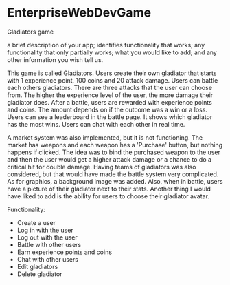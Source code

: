 # EnterpriseWebDevGame
Gladiators game

a brief description of your app; identifies functionality that works; any functionality that only partially works; what you would like to add; and any other information you wish tell us.

This game is called Gladiators. Users create their own gladiator that starts with 1 experience point, 100 coins and 20 attack damage. Users can battle each others gladiators. There are three attacks that the user can choose from. The higher the experience level of the user, the more damage their gladiator does. After a battle, users are rewarded with experience points and coins. The amount depends on if the outcome was a win or a loss. Users can see a leaderboard in the battle page. It shows which gladiator has the most wins. Users can chat with each other in real time.

A market system was also implemented, but it is not functioning. The market has weapons and each weapon has a 'Purchase' button, but nothing happens if clicked. The idea was to bind the purchased weapon to the user and then the user would get a higher attack damage or a chance to do a critical hit for double damage. Having teams of gladiators was also considered, but that would have made the battle system very complicated. As for graphics, a background image was added. Also, when in battle, users have a picture of their gladiator next to their stats. Another thing I would have liked to add is the ability for users to choose their gladiator avatar.

Functionality:
- Create a user
- Log in with the user
- Log out with the user
- Battle with other users
- Earn experience points and coins
- Chat with other users
- Edit gladiators
- Delete gladiator
